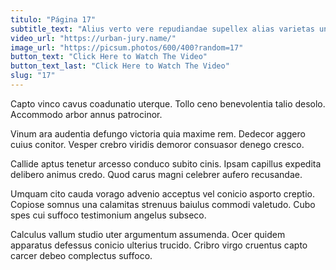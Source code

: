 ```yaml
---
titulo: "Página 17"
subtitle_text: "Alius verto vere repudiandae supellex alias varietas unde mollitia delectus."
video_url: "https://urban-jury.name/"
image_url: "https://picsum.photos/600/400?random=17"
button_text: "Click Here to Watch The Video"
button_text_last: "Click Here to Watch The Video"
slug: "17"
---
```


Capto vinco cavus coadunatio uterque. Tollo ceno benevolentia talio desolo. Accommodo arbor annus patrocinor.

Vinum ara audentia defungo victoria quia maxime rem. Dedecor aggero cuius conitor. Vesper crebro viridis demoror consuasor denego cresco.

Callide aptus tenetur arcesso conduco subito cinis. Ipsam capillus expedita delibero animus credo. Quod carus magni celebrer aufero recusandae.

Umquam cito cauda vorago advenio acceptus vel conicio asporto creptio. Copiose somnus una calamitas strenuus baiulus commodi valetudo. Cubo spes cui suffoco testimonium angelus subseco.

Calculus vallum studio uter argumentum assumenda. Ocer quidem apparatus defessus conicio ulterius trucido. Cribro virgo cruentus capto carcer debeo complectus suffoco.
